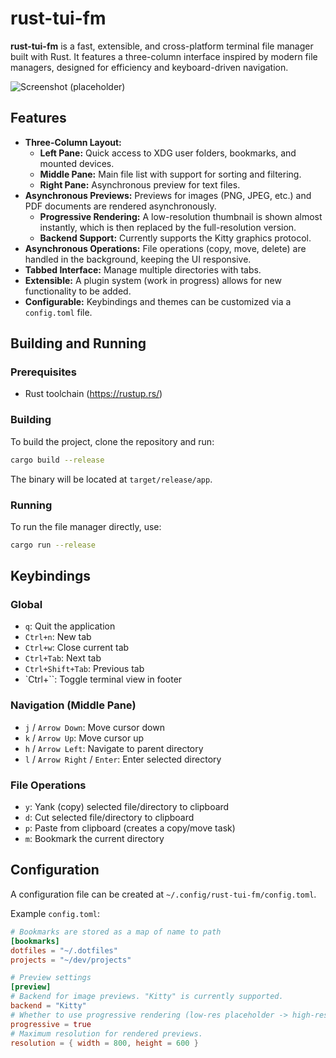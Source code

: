 # rust-tui-fm

**rust-tui-fm** is a fast, extensible, and cross-platform terminal file manager built with Rust. It features a three-column interface inspired by modern file managers, designed for efficiency and keyboard-driven navigation.

![Screenshot (placeholder)](placeholder.png)

## Features

*   **Three-Column Layout:**
    *   **Left Pane:** Quick access to XDG user folders, bookmarks, and mounted devices.
    *   **Middle Pane:** Main file list with support for sorting and filtering.
    *   **Right Pane:** Asynchronous preview for text files.
*   **Asynchronous Previews:** Previews for images (PNG, JPEG, etc.) and PDF documents are rendered asynchronously.
    *   **Progressive Rendering:** A low-resolution thumbnail is shown almost instantly, which is then replaced by the full-resolution version.
    *   **Backend Support:** Currently supports the Kitty graphics protocol.
*   **Asynchronous Operations:** File operations (copy, move, delete) are handled in the background, keeping the UI responsive.
*   **Tabbed Interface:** Manage multiple directories with tabs.
*   **Extensible:** A plugin system (work in progress) allows for new functionality to be added.
*   **Configurable:** Keybindings and themes can be customized via a `config.toml` file.

## Building and Running

### Prerequisites

*   Rust toolchain (https://rustup.rs/)

### Building

To build the project, clone the repository and run:

```bash
cargo build --release
```

The binary will be located at `target/release/app`.

### Running

To run the file manager directly, use:

```bash
cargo run --release
```

## Keybindings

### Global
*   `q`: Quit the application
*   `Ctrl+n`: New tab
*   `Ctrl+w`: Close current tab
*   `Ctrl+Tab`: Next tab
*   `Ctrl+Shift+Tab`: Previous tab
*   `Ctrl+\``: Toggle terminal view in footer

### Navigation (Middle Pane)
*   `j` / `Arrow Down`: Move cursor down
*   `k` / `Arrow Up`: Move cursor up
*   `h` / `Arrow Left`: Navigate to parent directory
*   `l` / `Arrow Right` / `Enter`: Enter selected directory

### File Operations
*   `y`: Yank (copy) selected file/directory to clipboard
*   `d`: Cut selected file/directory to clipboard
*   `p`: Paste from clipboard (creates a copy/move task)
*   `m`: Bookmark the current directory

## Configuration

A configuration file can be created at `~/.config/rust-tui-fm/config.toml`.

Example `config.toml`:

```toml
# Bookmarks are stored as a map of name to path
[bookmarks]
dotfiles = "~/.dotfiles"
projects = "~/dev/projects"

# Preview settings
[preview]
# Backend for image previews. "Kitty" is currently supported.
backend = "Kitty"
# Whether to use progressive rendering (low-res placeholder -> high-res final).
progressive = true
# Maximum resolution for rendered previews.
resolution = { width = 800, height = 600 }
```
